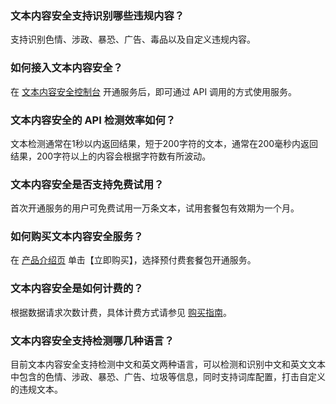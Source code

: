 ### 文本内容安全支持识别哪些违规内容？
支持识别色情、涉政、暴恐、广告、毒品以及自定义违规内容。
### 如何接入文本内容安全？
在 [文本内容安全控制台](https://console.cloud.tencent.com/cms/text) 开通服务后，即可通过 API 调用的方式使用服务。
### 文本内容安全的 API 检测效率如何？
文本检测通常在1秒以内返回结果，短于200字符的文本，通常在200毫秒内返回结果，200字符以上的内容会根据字符数有所波动。
### 文本内容安全是否支持免费试用？
首次开通服务的用户可免费试用一万条文本，试用套餐包有效期为一个月。
### 如何购买文本内容安全服务？
在 [产品介绍页](https://cloud.tencent.com/product/tms) 单击【立即购买】，选择预付费套餐包开通服务。
### 文本内容安全是如何计费的？
根据数据请求次数计费，具体计费方式请参见 [购买指南](https://cloud.tencent.com/document/product/1124/37118)。
### 文本内容安全支持检测哪几种语言？
目前文本内容安全支持检测中文和英文两种语言，可以检测和识别中文和英文文本中包含的色情、涉政、暴恐、广告、垃圾等信息，同时支持词库配置，打击自定义的违规文本。
